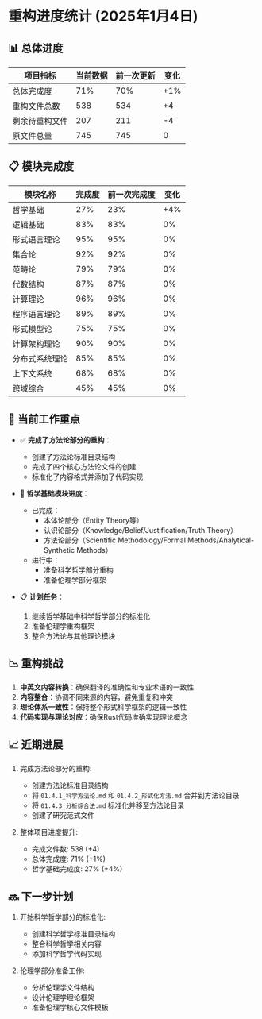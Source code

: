 # 重构进度统计 (2025年1月4日)

## 📊 总体进度

| 项目指标 | 当前数据 | 前一次更新 | 变化 |
|---------|----------|-----------|------|
| 总体完成度 | 71% | 70% | +1% |
| 重构文件总数 | 538 | 534 | +4 |
| 剩余待重构文件 | 207 | 211 | -4 |
| 原文件总量 | 745 | 745 | 0 |

## 📋 模块完成度

| 模块名称 | 完成度 | 前一次完成度 | 变化 |
|---------|-------|------------|------|
| 哲学基础 | 27% | 23% | +4% |
| 逻辑基础 | 83% | 83% | 0% |
| 形式语言理论 | 95% | 95% | 0% |
| 集合论 | 92% | 92% | 0% |
| 范畴论 | 79% | 79% | 0% |
| 代数结构 | 87% | 87% | 0% |
| 计算理论 | 96% | 96% | 0% |
| 程序语言理论 | 89% | 89% | 0% |
| 形式模型论 | 75% | 75% | 0% |
| 计算架构理论 | 90% | 90% | 0% |
| 分布式系统理论 | 85% | 85% | 0% |
| 上下文系统 | 68% | 68% | 0% |
| 跨域综合 | 45% | 45% | 0% |

## 📌 当前工作重点

- ✅ **完成了方法论部分的重构**：
  - 创建了方法论标准目录结构
  - 完成了四个核心方法论文件的创建
  - 标准化了内容格式并添加了代码实现

- 🔄 **哲学基础模块进度**：
  - 已完成：
    - 本体论部分（Entity Theory等）
    - 认识论部分（Knowledge/Belief/Justification/Truth Theory）
    - 方法论部分（Scientific Methodology/Formal Methods/Analytical-Synthetic Methods）
  - 进行中：
    - 准备科学哲学部分重构
    - 准备伦理学部分框架

- 📋 **计划任务**：
  1. 继续哲学基础中科学哲学部分的标准化
  2. 准备伦理学重构框架
  3. 整合方法论与其他理论模块

## 📉 重构挑战

1. **中英文内容转换**：确保翻译的准确性和专业术语的一致性
2. **内容整合**：协调不同来源的内容，避免重复和冲突
3. **理论体系一致性**：保持整个形式科学框架的逻辑一致性
4. **代码实现与理论对应**：确保Rust代码准确实现理论概念

## 📈 近期进展

1. 完成方法论部分的重构:
   - 创建方法论标准目录结构
   - 将 `01.4.1_科学方法论.md` 和 `01.4.2_形式化方法.md` 合并到方法论目录
   - 将 `01.4.3_分析综合法.md` 标准化并移至方法论目录
   - 创建了研究范式文件

2. 整体项目进度提升:
   - 完成文件数: 538 (+4)
   - 总体完成度: 71% (+1%)
   - 哲学基础完成度: 27% (+4%)

## 🔜 下一步计划

1. 开始科学哲学部分的标准化:
   - 创建科学哲学标准目录结构
   - 整合科学哲学相关内容
   - 添加科学哲学代码实现

2. 伦理学部分准备工作:
   - 分析伦理学文件结构
   - 设计伦理学理论框架
   - 准备伦理学核心文件模板
